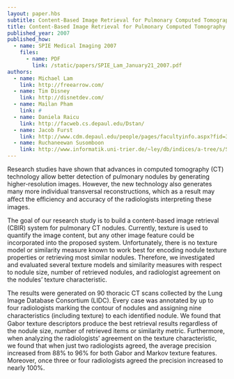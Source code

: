 ```yaml
---
layout: paper.hbs
subtitle: Content-Based Image Retrieval for Pulmonary Computed Tomography Nodule Images
title: Content-Based Image Retrieval for Pulmonary Computed Tomography Nodule Images
published_year: 2007
published_how:
  - name: SPIE Medical Imaging 2007
    files:
      - name: PDF
        link: /static/papers/SPIE_Lam_January21_2007.pdf
authors:
  - name: Michael Lam
    link: http://freearrow.com/
  - name: Tim Disney
    link: http://disnetdev.com/
  - name: Mailan Pham
    link: #
  - name: Daniela Raicu
    link: http://facweb.cs.depaul.edu/Dstan/
  - name: Jacob Furst
    link: http://www.cdm.depaul.edu/people/pages/facultyinfo.aspx?fid=365
  - name: Ruchaneewan Susomboon
    link: http://www.informatik.uni-trier.de/~ley/db/indices/a-tree/s/Susomboon:Ruchaneewan.html
---
```


Research studies have shown that advances in computed tomography (CT) technology allow better detection of
pulmonary nodules by generating higher-resolution images. However, the new technology also generates many
more individual transversal reconstructions, which as a result may aﬀect the eﬃciency and accuracy of the
radiologists interpreting these images.

The goal of our research study is to build a content-based image retrieval (CBIR) system for pulmonary
CT nodules. Currently, texture is used to quantify the image content, but any other image feature could be
incorporated into the proposed system. Unfortunately, there is no texture model or similarity measure known to
work best for encoding nodule texture properties or retrieving most similar nodules. Therefore, we investigated
and evaluated several texture models and similarity measures with respect to nodule size, number of retrieved
nodules, and radiologist agreement on the nodules’ texture characteristic.

The results were generated on 90 thoracic CT scans collected by the Lung Image Database Consortium
(LIDC). Every case was annotated by up to four radiologists marking the contour of nodules and assigning
nine characteristics (including texture) to each identiﬁed nodule. We found that Gabor texture descriptors
produce the best retrieval results regardless of the nodule size, number of retrieved items or similarity metric.
Furthermore, when analyzing the radiologists’ agreement on the texture characteristic, we found that when just
two radiologists agreed, the average precision increased from 88% to 96% for both Gabor and Markov texture
features. Moreover, once three or four radiologists agreed the precision increased to nearly 100%.
